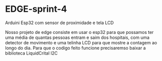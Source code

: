 # EDGE-sprint-4
Arduini Esp32 com sensor de proximidade e tela LCD

Nosso projeto de edge consiste em usar o esp32 para que possamos ter uma média de quantas pessoas entram e saim dos hospitais, com uma detector de movimento e uma telinha LCD para que mostre a contagem ao longo do dia.
Para que o codigo feito funcione precisaremso baixar a biblioteca LiquidCrital I2C
